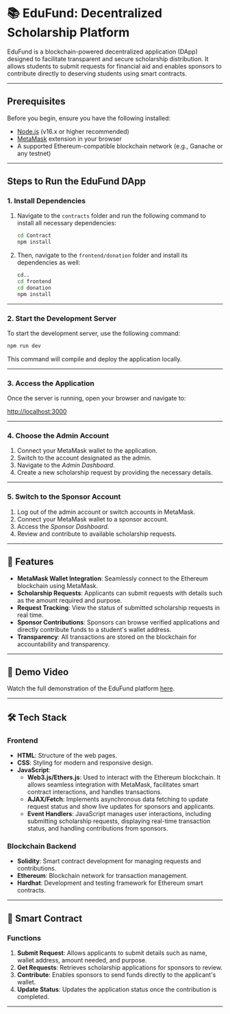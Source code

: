 
# 📚 EduFund: Decentralized Scholarship Platform

EduFund is a blockchain-powered decentralized application (DApp) designed to facilitate transparent and secure scholarship distribution. It allows students to submit requests for financial aid and enables sponsors to contribute directly to deserving students using smart contracts.

---

## Prerequisites

Before you begin, ensure you have the following installed:

- [Node.js](https://nodejs.org/) (v16.x or higher recommended)
- [MetaMask](https://metamask.io/) extension in your browser
- A supported Ethereum-compatible blockchain network (e.g., Ganache or any testnet)

---

## Steps to Run the EduFund DApp

### 1. Install Dependencies

1. Navigate to the `contracts` folder and run the following command to install all necessary dependencies:

   ```bash
   cd Contract
   npm install
   ```

2. Then, navigate to the `frontend/donation` folder and install its dependencies as well:

   ```bash
   cd..
   cd frontend
   cd donation
   npm install
   ```

---

### 2. Start the Development Server

To start the development server, use the following command:

```bash
npm run dev
```

This command will compile and deploy the application locally.

---

### 3. Access the Application

Once the server is running, open your browser and navigate to:

[http://localhost:3000](http://localhost:3000)

---

### 4. Choose the Admin Account

1. Connect your MetaMask wallet to the application.
2. Switch to the account designated as the admin.
3. Navigate to the *Admin Dashboard*.
4. Create a new scholarship request by providing the necessary details.

---

### 5. Switch to the Sponsor Account

1. Log out of the admin account or switch accounts in MetaMask.
2. Connect your MetaMask wallet to a sponsor account.
3. Access the *Sponsor Dashboard*.
4. Review and contribute to available scholarship requests.

---

## 🚀 Features

- **MetaMask Wallet Integration**: Seamlessly connect to the Ethereum blockchain using MetaMask.
- **Scholarship Requests**: Applicants can submit requests with details such as the amount required and purpose.
- **Request Tracking**: View the status of submitted scholarship requests in real time.
- **Sponsor Contributions**: Sponsors can browse verified applications and directly contribute funds to a student's wallet address.
- **Transparency**: All transactions are stored on the blockchain for accountability and transparency.

---

## 🎥 Demo Video

Watch the full demonstration of the EduFund platform [here](https://youtu.be/1Hq5Li3Nfjs?si=vE1P5NCoiILs7tHa).

---

## 🛠 Tech Stack

### Frontend

- **HTML**: Structure of the web pages.
- **CSS**: Styling for modern and responsive design.
- **JavaScript**:
  - **Web3.js/Ethers.js**: Used to interact with the Ethereum blockchain. It allows seamless integration with MetaMask, facilitates smart contract interactions, and handles transactions.
  - **AJAX/Fetch**: Implements asynchronous data fetching to update request status and show live updates for sponsors and applicants.
  - **Event Handlers**: JavaScript manages user interactions, including submitting scholarship requests, displaying real-time transaction status, and handling contributions from sponsors.

### Blockchain Backend

- **Solidity**: Smart contract development for managing requests and contributions.
- **Ethereum**: Blockchain network for transaction management.
- **Hardhat**: Development and testing framework for Ethereum smart contracts.

---

## 📝 Smart Contract

### Functions

1. **Submit Request**: Allows applicants to submit details such as name, wallet address, amount needed, and purpose.
2. **Get Requests**: Retrieves scholarship applications for sponsors to review.
3. **Contribute**: Enables sponsors to send funds directly to the applicant's wallet.
4. **Update Status**: Updates the application status once the contribution is completed.

---


